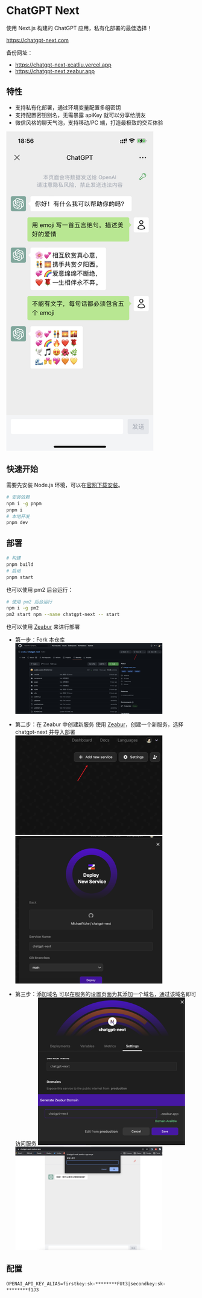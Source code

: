 # ChatGPT Next

使用 Next.js 构建的 ChatGPT 应用，私有化部署的最佳选择！

https://chatgpt-next.com

备份网址：
- https://chatgpt-next-xcatliu.vercel.app
- https://chatgpt-next.zeabur.app

## 特性

- 支持私有化部署，通过环境变量配置多组密钥
- 支持配置密钥别名，无需暴露 apiKey 就可以分享给朋友
- 微信风格的聊天气泡，支持移动/PC 端，打造最极致的交互体验

<img src="./public/screenshot.png" width="390">

## 快速开始

需要先安装 Node.js 环境，可以在[官网下载安装](https://nodejs.org/en/)。

```bash
# 安装依赖
npm i -g pnpm
pnpm i
# 本地开发
pnpm dev
```

## 部署

```bash
# 构建
pnpm build
# 启动
pnpm start
```

也可以使用 pm2 后台运行：

```bash
# 使用 pm2 后台运行
npm i -g pm2
pm2 start npm --name chatgpt-next -- start
```

也可以使用 [Zeabur](https://github.com/zeabur) 来进行部署

- 第一步：Fork 本仓库
  <img src="./public/deploy/fork.png" width="390">  
- 第二步：在 Zeabur 中创建新服务
  使用 [Zeabur](https://dash.zeabur.com)，创建一个新服务，选择 chatgpt-next 并导入部署
  <img src="./public/deploy/create.png" width="390">  
  <img src="./public/deploy/deploy.png" width="390">  

- 第三步：添加域名
  可以在服务的设置页面为其添加一个域名，通过该域名即可访问服务
  <img src="./public/deploy/domain.png" width="390">  
  <img src="./public/deploy/finish.png" width="390">  

## 配置

```
OPENAI_API_KEY_ALIAS=firstkey:sk-********FUt3|secondkey:sk-********f1J3
```
